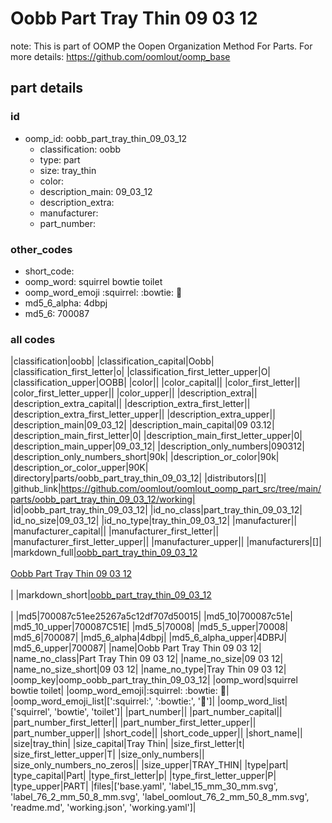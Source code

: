 # Oobb Part Tray Thin 09 03 12  

note: This is part of OOMP the Oopen Organization Method For Parts. For more details: https://github.com/oomlout/oomp_base

##  part details





### id
* oomp_id: oobb_part_tray_thin_09_03_12
  * classification: oobb
  * type: part
  * size: tray_thin
  * color: 
  * description_main: 09_03_12
  * description_extra: 
  * manufacturer: 
  * part_number: 

### other_codes
* short_code: 
* oomp_word: squirrel bowtie toilet
* oomp_word_emoji :squirrel: :bowtie: :toilet:
* md5_6_alpha: 4dbpj
* md5_6: 700087

### all codes 
|classification|oobb|
|classification_capital|Oobb|
|classification_first_letter|o|
|classification_first_letter_upper|O|
|classification_upper|OOBB|
|color||
|color_capital||
|color_first_letter||
|color_first_letter_upper||
|color_upper||
|description_extra||
|description_extra_capital||
|description_extra_first_letter||
|description_extra_first_letter_upper||
|description_extra_upper||
|description_main|09_03_12|
|description_main_capital|09 03.12|
|description_main_first_letter|0|
|description_main_first_letter_upper|0|
|description_main_upper|09_03_12|
|description_only_numbers|090312|
|description_only_numbers_short|90k|
|description_or_color|90k|
|description_or_color_upper|90K|
|directory|parts/oobb_part_tray_thin_09_03_12|
|distributors|[]|
|github_link|https://github.com/oomlout/oomlout_oomp_part_src/tree/main/parts/oobb_part_tray_thin_09_03_12/working|
|id|oobb_part_tray_thin_09_03_12|
|id_no_class|part_tray_thin_09_03_12|
|id_no_size|09_03_12|
|id_no_type|tray_thin_09_03_12|
|manufacturer||
|manufacturer_capital||
|manufacturer_first_letter||
|manufacturer_first_letter_upper||
|manufacturer_upper||
|manufacturers|[]|
|markdown_full|[oobb_part_tray_thin_09_03_12](https://github.com/oomlout/oomlout_oomp_part_src/tree/main/parts/oobb_part_tray_thin_09_03_12/working)<br>[](https://github.com/oomlout/oomlout_oomp_part_src/tree/main/parts/oobb_part_tray_thin_09_03_12/working)<br>[Oobb Part Tray Thin 09 03 12](https://github.com/oomlout/oomlout_oomp_part_src/tree/main/parts/oobb_part_tray_thin_09_03_12/working)<br><br>|
|markdown_short|[oobb_part_tray_thin_09_03_12](https://github.com/oomlout/oomlout_oomp_part_src/tree/main/parts/oobb_part_tray_thin_09_03_12/working)<br><br>|
|md5|700087c51ee25267a5c12df707d50015|
|md5_10|700087c51e|
|md5_10_upper|700087C51E|
|md5_5|70008|
|md5_5_upper|70008|
|md5_6|700087|
|md5_6_alpha|4dbpj|
|md5_6_alpha_upper|4DBPJ|
|md5_6_upper|700087|
|name|Oobb Part Tray Thin 09 03 12|
|name_no_class|Part Tray Thin 09 03 12|
|name_no_size|09 03 12|
|name_no_size_short|09 03 12|
|name_no_type|Tray Thin 09 03 12|
|oomp_key|oomp_oobb_part_tray_thin_09_03_12|
|oomp_word|squirrel bowtie toilet|
|oomp_word_emoji|:squirrel: :bowtie: :toilet:|
|oomp_word_emoji_list|[':squirrel:', ':bowtie:', ':toilet:']|
|oomp_word_list|['squirrel', 'bowtie', 'toilet']|
|part_number||
|part_number_capital||
|part_number_first_letter||
|part_number_first_letter_upper||
|part_number_upper||
|short_code||
|short_code_upper||
|short_name||
|size|tray_thin|
|size_capital|Tray Thin|
|size_first_letter|t|
|size_first_letter_upper|T|
|size_only_numbers||
|size_only_numbers_no_zeros||
|size_upper|TRAY_THIN|
|type|part|
|type_capital|Part|
|type_first_letter|p|
|type_first_letter_upper|P|
|type_upper|PART|
|files|['base.yaml', 'label_15_mm_30_mm.svg', 'label_76_2_mm_50_8_mm.svg', 'label_oomlout_76_2_mm_50_8_mm.svg', 'readme.md', 'working.json', 'working.yaml']|
